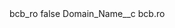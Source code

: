<?xml version="1.0" encoding="UTF-8"?>
<CustomMetadata xmlns="http://soap.sforce.com/2006/04/metadata" xmlns:xsi="http://www.w3.org/2001/XMLSchema-instance" xmlns:xsd="http://www.w3.org/2001/XMLSchema">
    <label>bcb_ro</label>
    <protected>false</protected>
    <values>
        <field>Domain_Name__c</field>
        <value xsi:type="xsd:string">bcb.ro</value>
    </values>
</CustomMetadata>
